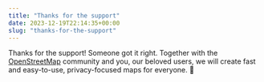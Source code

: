 ```yaml
---
title: "Thanks for the support"
date: 2023-12-19T22:14:35+00:00
slug: "thanks-for-the-support"
---
```


Thanks for the support! Someone got it right. Together with the [OpenStreetMap](https://openstreetmap.org/) community and you, our beloved users, we will create fast and easy-to-use, privacy-focused maps for everyone. 🚀

